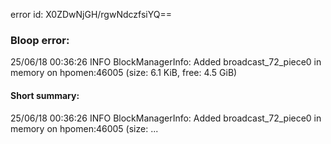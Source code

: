 error id: X0ZDwNjGH/rgwNdczfsiYQ==
### Bloop error:

25/06/18 00:36:26 INFO BlockManagerInfo: Added broadcast_72_piece0 in memory on hpomen:46005 (size: 6.1 KiB, free: 4.5 GiB)
#### Short summary: 

25/06/18 00:36:26 INFO BlockManagerInfo: Added broadcast_72_piece0 in memory on hpomen:46005 (size: ...